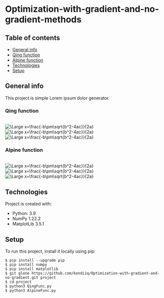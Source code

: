 # Optimization-with-gradient-and-no-gradient-methods

## Table of contents
* [General info](#general-info)
* [Qing function](#Qing-function)
* [Alpine function](#Alpine-function)
* [Technologies](#technologies)
* [Setup](#setup)

## General info
This project is simple Lorem ipsum dolor generator.

### Qing function

<br/>
<img src="https://latex.codecogs.com/svg.latex?\Large&space;f(x_2) = \sum_{i=1}^{N} (x_{i}^{2} - i^{2})^{2}" title="\Large x=\frac{-b\pm\sqrt{b^2-4ac}}{2a}" /> <br/>
<img src="https://latex.codecogs.com/svg.latex?\Large&space;p.o :-500 \leq x_i \leq 500" title="\Large x=\frac{-b\pm\sqrt{b^2-4ac}}{2a}" /> <br/>
<img src="https://latex.codecogs.com/svg.latex?\Large&space;x^{*} = ( \pm \sqrt{i}, ...,\pm \sqrt{i}), f(x^{*}) = 0" title="\Large x=\frac{-b\pm\sqrt{b^2-4ac}}{2a}" /> <br/>


### Alpine function
	
<br/>
<img src="https://latex.codecogs.com/svg.latex?\Large&space;f(x_2) = \sum_{i=1}^{N} \mid x_{i} sin(x_{i}) + 0.1 x_i \mid" title="\Large x=\frac{-b\pm\sqrt{b^2-4ac}}{2a}" /> <br/>
<img src="https://latex.codecogs.com/svg.latex?\Large&space;p.o : -10 \leq x_i \leq 10" title="\Large x=\frac{-b\pm\sqrt{b^2-4ac}}{2a}" /> <br/>
<img src="https://latex.codecogs.com/svg.latex?\Large&space;x^{*} = (0, ..., 0), f(x^{*}) = 0" title="\Large x=\frac{-b\pm\sqrt{b^2-4ac}}{2a}" /> <br/>

## Technologies
Project is created with:
* Python: 3.9
* NumPy 1.22.2
* MatplotLib 3.5.1
	
## Setup
To run this project, install it locally using pip:

```
$ pip install --upgrade pip
$ pip install numpy
$ pip install matplotlib
$ git glone https://github.com/kondiiq/Optimization-with-gradient-and-no-gradient.git project
$ cd project
$ python3 QingFunc.py 
$ python3 AlpineFunc.py 
```